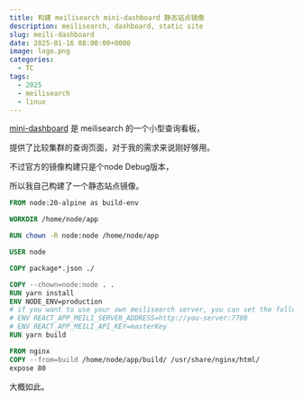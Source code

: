 ```yaml
---
title: 构建 meilisearch mini-dashboard 静态站点镜像
description: meilisearch, dashboard, static site
slug: meili-dashboard
date: 2025-01-16 08:00:00+0000
image: logo.png
categories:
  - TC
tags:
  - 2025
  - meilisearch
  - linux
---
```


[mini-dashboard](https://github.com/meilisearch/mini-dashboard) 是 meilisearch 的一个小型查询看板，

提供了比较集群的查询页面，对于我的需求来说刚好够用。

不过官方的镜像构建只是个node Debug版本，

所以我自己构建了一个静态站点镜像。

```dockerfile
FROM node:20-alpine as build-env

WORKDIR /home/node/app

RUN chown -R node:node /home/node/app

USER node

COPY package*.json ./

COPY --chown=node:node . .
RUN yarn install
ENV NODE_ENV=production
# if you want to use your own meilisearch server, you can set the following env
# ENV REACT_APP_MEILI_SERVER_ADDRESS=http://you-server:7700
# ENV REACT_APP_MEILI_API_KEY=masterKey
RUN yarn build

FROM nginx
COPY --from=build /home/node/app/build/ /usr/share/nginx/html/
expose 80

```

大概如此。


